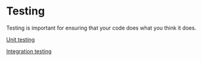 # Testing

Testing is important for ensuring that your code does what you think it does.

<a href="#/unit-testing">Unit testing</a>

<a href="#/integration-testing">Integration testing</a>